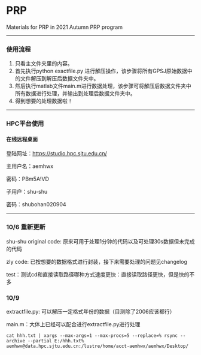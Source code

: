 # PRP
Materials for PRP in 2021 Autumn PRP program

____

### 使用流程

1. 只看主文件夹里的内容。
2. 首先执行python exactfile.py 进行解压操作，该步骤将所有GPSJ原始数据中的文件解压到解压后数据文件夹中。
3. 然后执行matlab文件main.m进行数据处理，该步骤可将解压后数据文件夹中所有数据进行处理，并输出到处理后数据文件夹中。
4. 得到想要的处理数据啦！

____

### HPC平台使用

#### 在线远程桌面

登陆网址：https://studio.hpc.sjtu.edu.cn/

主用户名：aemhwx

密码：PBm5A!VD

子用户：shu-shu

密码：shubohan020904



____

### 10/6 重新更新

shu-shu original code: 原来可用于处理1分钟的代码以及可处理30s数据但未完成的代码

zly code: 已按想要的数据格式进行封装，接下来需要处理的问题见changelog

test：测试cd和直接读取路径哪种方式速度更快：直接读取路径更快，但是快的不多



### 10/9

extractfile.py: 可以解压一定格式年份的数据（目测除了2006应该都行）

main.m：大体上已经可以配合进行extractfile.py进行处理



```
cat hhh.txt | xargs --max-args=1 --max-procs=5 --replace=% rsync --archive --partial E:/hhh.txt% aemhwx@data.hpc.sjtu.edu.cn:/lustre/home/acct-aemhwx/aemhwx/Desktop/
```

